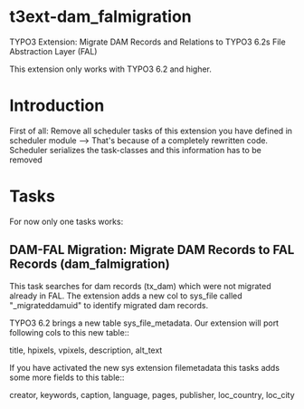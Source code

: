 t3ext-dam_falmigration
======================

TYPO3 Extension: Migrate DAM Records and Relations to TYPO3 6.2s File Abstraction Layer (FAL)

This extension only works with TYPO3 6.2 and higher.

Introduction
============

First of all: Remove all scheduler tasks of this extension you have defined in scheduler module
--> That's because of a completely rewritten code. Scheduler serializes the task-classes and this information
has to be removed

Tasks
=======

For now only one tasks works:

DAM-FAL Migration: Migrate DAM Records to FAL Records (dam_falmigration)
------------------------------------------------------------------------

This task searches for dam records (tx_dam) which were not migrated already in FAL. The extension adds a new
col to sys_file called "_migrateddamuid" to identify migrated dam records.

TYPO3 6.2 brings a new table sys_file_metadata. Our extension will port following cols to this new table::

 title, hpixels, vpixels, description, alt_text

If you have activated the new sys extension filemetadata this tasks adds some more fields to this table::

 creator, keywords, caption, language, pages, publisher, loc_country, loc_city